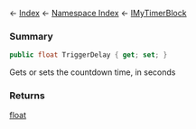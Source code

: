 ← [Index](Api-Index) ← [Namespace Index](Namespace-Index) ← [IMyTimerBlock](SpaceEngineers.Game.ModAPI.Ingame.IMyTimerBlock)

### Summary

```csharp
public float TriggerDelay { get; set; }
```

Gets or sets the countdown time, in seconds

### Returns

[float](https://docs.microsoft.com/en-us/dotnet/api/System.Single?view=netframework-4.6)


